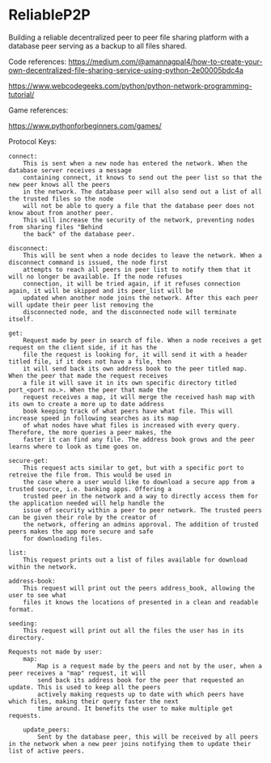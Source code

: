 # ReliableP2P
Building a reliable decentralized peer to peer file sharing platform with a database peer serving as a backup to all files shared.

Code references:
https://medium.com/@amannagpal4/how-to-create-your-own-decentralized-file-sharing-service-using-python-2e00005bdc4a

https://www.webcodegeeks.com/python/python-network-programming-tutorial/

Game references:

https://www.pythonforbeginners.com/games/

Protocol Keys:
    
    connect: 
        This is sent when a new node has entered the network. When the database server receives a message 
        containing connect, it knows to send out the peer list so that the new peer knows all the peers 
        in the network. The database peer will also send out a list of all the trusted files so the node
        will not be able to query a file that the database peer does not know about from another peer.
        This will increase the security of the network, preventing nodes from sharing files "Behind
        the back" of the database peer.

    disconnect:
        This will be sent when a node decides to leave the network. When a disconnect command is issued, the node first 
        attempts to reach all peers in peer list to notify them that it will no longer be available. If the node refuses 
        connection, it will be tried again, if it refuses connection again, it will be skipped and its peer_list will be 
        updated when another node joins the network. After this each peer will update their peer list removing the 
        disconnected node, and the disconnected node will terminate itself.
    
    get:
        Request made by peer in search of file. When a node receives a get request on the client side, if it has the 
        file the request is looking for, it will send it with a header titled file, if it does not have a file, then 
        it will send back its own address book to the peer titled map. When the peer that made the request receives 
        a file it will save it in its own specific directory titled port_<port no.>. When the peer that made the 
        request receives a map, it will merge the received hash map with its own to create a more up to date address 
        book keeping track of what peers have what file. This will increase speed in following searches as its map 
        of what nodes have what files is increased with every query. Therefore, the more queries a peer makes, the 
        faster it can find any file. The address book grows and the peer learns where to look as time goes on.

    secure-get:
        This request acts similar to get, but with a specific port to retreive the file from. This would be used in 
        the case where a user would like to download a secure app from a trusted source, i.e. banking apps. Offering a
        trusted peer in the network and a way to directly access them for the application needed will help handle the 
        issue of security within a peer to peer network. The trusted peers can be given their role by the creator of
        the network, offering an admins approval. The addition of trusted peers makes the app more secure and safe
        for downloading files.

    list:
        This request prints out a list of files available for download within the network.

    address-book:
        This request will print out the peers address_book, allowing the user to see what 
        files it knows the locations of presented in a clean and readable format.

    seeding:
        This request will print out all the files the user has in its directory.

    Requests not made by user:
        map:
            Map is a request made by the peers and not by the user, when a peer receives a "map" request, it will
            send back its address book for the peer that requested an update. This is used to keep all the peers
            actively making requests up to date with which peers have which files, making their query faster the next
            time around. It benefits the user to make multiple get requests.
        
        update_peers:
            Sent by the database peer, this will be received by all peers in the network when a new peer joins notifying them to update their list of active peers.